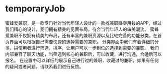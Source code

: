# temporaryJob
蜜蜂爱兼职，是一款专门针对当代年轻人设计的一款找兼职赚零用钱的APP，经过我们精心的设计，我们拥有精美的见面布局，符合当代年轻人的审美潮流。
蜜蜂爱兼职不仅拥有精美的布局，还有丰富的兼职资源以及比较完善的功能分类，在首页界面可以根据自己需要快速的选择需要的兼职。
分类界面中我们有着详细的分类，拱使用者进行筛选，排序，让用户可以一步到位的选择到需要的兼职。
我们内部兼容了聊天功能，当筛选到核心的兼职后，可以收藏，进行沟通，合适后可以报名。
在设置中可以详细的展示自己进行过的兼职，收藏过的兼职，如果有任何的疑问或者问题，请联系我们进行反馈。
